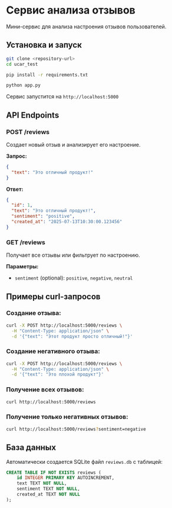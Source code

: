 # Сервис анализа отзывов

Мини-сервис для анализа настроения отзывов пользователей.

## Установка и запуск

```bash
git clone <repository-url>
cd ucar_test

pip install -r requirements.txt

python app.py
```

Сервис запустится на `http://localhost:5000`

## API Endpoints

### POST /reviews
Создает новый отзыв и анализирует его настроение.

**Запрос:**
```json
{
  "text": "Это отличный продукт!"
}
```

**Ответ:**
```json
{
  "id": 1,
  "text": "Это отличный продукт!",
  "sentiment": "positive",
  "created_at": "2025-07-13T10:30:00.123456"
}
```

### GET /reviews
Получает все отзывы или фильтрует по настроению.

**Параметры:**
- `sentiment` (optional): `positive`, `negative`, `neutral`

## Примеры curl-запросов

### Создание отзыва:
```bash
curl -X POST http://localhost:5000/reviews \
  -H "Content-Type: application/json" \
  -d '{"text": "Этот продукт просто отличный!"}'
```

### Создание негативного отзыва:
```bash
curl -X POST http://localhost:5000/reviews \
  -H "Content-Type: application/json" \
  -d '{"text": "Это плохой продукт"}'
```

### Получение всех отзывов:
```bash
curl http://localhost:5000/reviews
```

### Получение только негативных отзывов:
```bash
curl http://localhost:5000/reviews?sentiment=negative
```

## База данных

Автоматически создается SQLite файл `reviews.db` с таблицей:

```sql
CREATE TABLE IF NOT EXISTS reviews (
    id INTEGER PRIMARY KEY AUTOINCREMENT,
    text TEXT NOT NULL,
    sentiment TEXT NOT NULL,
    created_at TEXT NOT NULL
);
```